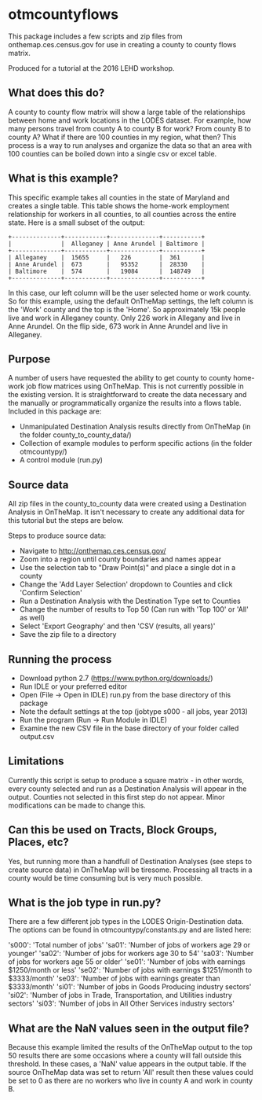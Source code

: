 # otmcountyflows

This package includes a few scripts and zip files from onthemap.ces.census.gov for use in creating a county to county flows matrix.

Produced for a tutorial at the 2016 LEHD workshop.

## What does this do?

A county to county flow matrix will show a large table of the relationships between home and work locations in the LODES dataset. For example, how many persons travel from county A to county B for work? From county B to county A? What if there are 100 counties in my region, what then? This process is a way to run analyses and organize the data so that an area with 100 counties can be boiled down into a single csv or excel table. 

## What is this example?

This specific example takes all counties in the state of Maryland and creates a single table. This table shows the home-work employment relationship for workers in all counties, to all counties across the entire state. Here  is a small subset of the output:

    +--------------+------------+--------------+-----------+
    |              |  Alleganey | Anne Arundel | Baltimore |
    +--------------+------------+--------------+-----------+
    | Alleganey    |  15655     |   226	       |  361      |
    | Anne Arundel |  673       |   95352      |  28330    |
    | Baltimore    |  574       |   19084      |  148749   |
    +--------------+------------+--------------+-----------+
  
In this case, our left column will be the  user selected home or work county. So for this example, using the default OnTheMap settings, the left column is the 'Work' county and the top is the 'Home'. So approximately 15k people live and work in Alleganey county. Only 226 work in Allegany and live in Anne Arundel. On the flip side, 673 work in Anne Arundel and live in Alleganey. 

## Purpose

A number of users have requested the ability to get county to county home-work job flow matrices using OnTheMap. This is not currently possible in the existing version. It is straightforward to create the data necessary and the manually or programmatically organize the results into a flows table. Included in this package are:
- Unmanipulated Destination Analysis results directly from OnTheMap (in the folder county_to_county_data/)
- Collection of example modules to perform specific actions (in the folder otmcountypy/)
- A control module (run.py)

## Source data

All zip files in the county_to_county data were created using a Destination Analysis in OnTheMap. It isn't necessary to create any additional data for this tutorial but the steps are below. 


Steps to produce source data:
- Navigate to http://onthemap.ces.census.gov/
- Zoom into a region until county boundaries and names appear
- Use the selection tab to "Draw Point(s)" and place a single dot in a county
- Change the 'Add Layer Selection' dropdown to Counties and click 'Confirm Selection'
- Run a Destination Analysis with the Destination Type set to Counties
- Change the number of results to Top 50 (Can run with 'Top 100' or 'All' as well)
- Select 'Export Geography' and then 'CSV (results, all years)'
- Save the zip file to a directory

## Running the process
- Download python 2.7 (https://www.python.org/downloads/)
- Run IDLE or your preferred editor
- Open (File -> Open in IDLE) run.py from the base directory of this package
- Note the default settings at the top (jobtype s000 - all jobs, year 2013)
- Run the program (Run -> Run Module in IDLE)
- Examine the new CSV file in the base directory of your folder called output.csv

## Limitations
Currently this script is setup to produce a square matrix - in other words, every county selected and run as a Destination Analysis will appear in the output. Counties not selected in this first step do not appear. Minor modifications can be made to change this. 

## Can this be used on Tracts, Block Groups, Places, etc?
Yes, but running more than a handfull of Destination Analyses (see steps to create source data) in OnTheMap will be tiresome. Processing all tracts in a county would be time consuming but is very much possible. 

## What is the job type in run.py? 
There are a few different job types in the LODES Origin-Destination data. The options can be found in otmcountypy/constants.py and are listed here:

's000': 'Total number of jobs'
'sa01': 'Number of jobs of workers age 29 or younger'
'sa02': 'Number of jobs for workers age 30 to 54'
'sa03': 'Number of jobs for workers age 55 or older'
'se01': 'Number of jobs with earnings $1250/month or less'
'se02': 'Number of jobs with earnings $1251/month to $3333/month'
'se03': 'Number of jobs with earnings greater than $3333/month'
'si01': 'Number of jobs in Goods Producing industry sectors'
'si02': 'Number of jobs in Trade, Transportation, and Utilities industry sectors'
'si03': 'Number of jobs in All Other Services industry sectors'

## What are the NaN values seen in the output file?
Because this example limited the results of the OnTheMap output to the top 50 results there are some occasions where a county will fall outside this threshold. In these cases, a 'NaN' value appears in the output table. If the source OnTheMap data was set to return 'All' result then these values could be set to 0 as there are no workers who live in county A and work in county B.
